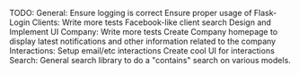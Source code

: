 TODO:
    General:
        Ensure logging is correct
        Ensure proper usage of Flask-Login
    Clients:
        Write more tests
        Facebook-like client search
        Design and Implement UI
    Company:
        Write more tests
        Create Company homepage to display latest notifications and other
            information related to the company
    Interactions:
        Setup email/etc interactions
        Create cool UI for interactions
    Search:
        General search library to do a "contains" search on various models.
        
       